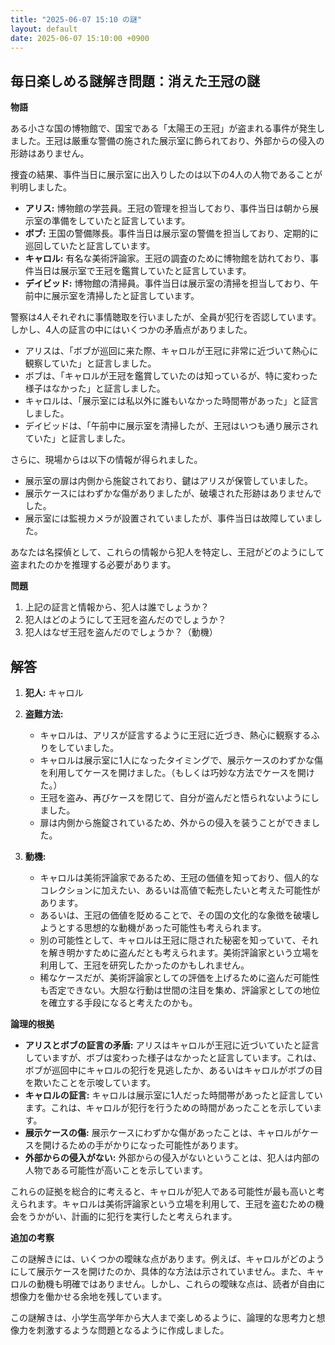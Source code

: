 ```yaml
---
title: "2025-06-07 15:10 の謎"
layout: default
date: 2025-06-07 15:10:00 +0900
---
```

## 毎日楽しめる謎解き問題：消えた王冠の謎

**物語**

ある小さな国の博物館で、国宝である「太陽王の王冠」が盗まれる事件が発生しました。王冠は厳重な警備の施された展示室に飾られており、外部からの侵入の形跡はありません。

捜査の結果、事件当日に展示室に出入りしたのは以下の4人の人物であることが判明しました。

*   **アリス:** 博物館の学芸員。王冠の管理を担当しており、事件当日は朝から展示室の準備をしていたと証言しています。
*   **ボブ:** 王国の警備隊長。事件当日は展示室の警備を担当しており、定期的に巡回していたと証言しています。
*   **キャロル:** 有名な美術評論家。王冠の調査のために博物館を訪れており、事件当日は展示室で王冠を鑑賞していたと証言しています。
*   **デイビッド:** 博物館の清掃員。事件当日は展示室の清掃を担当しており、午前中に展示室を清掃したと証言しています。

警察は4人それぞれに事情聴取を行いましたが、全員が犯行を否認しています。しかし、4人の証言の中にはいくつかの矛盾点がありました。

*   アリスは、「ボブが巡回に来た際、キャロルが王冠に非常に近づいて熱心に観察していた」と証言しました。
*   ボブは、「キャロルが王冠を鑑賞していたのは知っているが、特に変わった様子はなかった」と証言しました。
*   キャロルは、「展示室には私以外に誰もいなかった時間帯があった」と証言しました。
*   デイビッドは、「午前中に展示室を清掃したが、王冠はいつも通り展示されていた」と証言しました。

さらに、現場からは以下の情報が得られました。

*   展示室の扉は内側から施錠されており、鍵はアリスが保管していました。
*   展示ケースにはわずかな傷がありましたが、破壊された形跡はありませんでした。
*   展示室には監視カメラが設置されていましたが、事件当日は故障していました。

あなたは名探偵として、これらの情報から犯人を特定し、王冠がどのようにして盗まれたのかを推理する必要があります。

**問題**

1.  上記の証言と情報から、犯人は誰でしょうか？
2.  犯人はどのようにして王冠を盗んだのでしょうか？
3.  犯人はなぜ王冠を盗んだのでしょうか？（動機）

## 解答

1.  **犯人:** キャロル

2.  **盗難方法:**
    *   キャロルは、アリスが証言するように王冠に近づき、熱心に観察するふりをしていました。
    *   キャロルは展示室に1人になったタイミングで、展示ケースのわずかな傷を利用してケースを開けました。（もしくは巧妙な方法でケースを開けた。）
    *   王冠を盗み、再びケースを閉じて、自分が盗んだと悟られないようにしました。
    *   扉は内側から施錠されているため、外からの侵入を装うことができました。

3.  **動機:**
    *   キャロルは美術評論家であるため、王冠の価値を知っており、個人的なコレクションに加えたい、あるいは高値で転売したいと考えた可能性があります。
    *   あるいは、王冠の価値を貶めることで、その国の文化的な象徴を破壊しようとする思想的な動機があった可能性も考えられます。
    *   別の可能性として、キャロルは王冠に隠された秘密を知っていて、それを解き明かすために盗んだとも考えられます。美術評論家という立場を利用して、王冠を研究したかったのかもしれません。
    *   稀なケースだが、美術評論家としての評価を上げるために盗んだ可能性も否定できない。大胆な行動は世間の注目を集め、評論家としての地位を確立する手段になると考えたのかも。

**論理的根拠**

*   **アリスとボブの証言の矛盾:** アリスはキャロルが王冠に近づいていたと証言していますが、ボブは変わった様子はなかったと証言しています。これは、ボブが巡回中にキャロルの犯行を見逃したか、あるいはキャロルがボブの目を欺いたことを示唆しています。
*   **キャロルの証言:** キャロルは展示室に1人だった時間帯があったと証言しています。これは、キャロルが犯行を行うための時間があったことを示しています。
*   **展示ケースの傷:** 展示ケースにわずかな傷があったことは、キャロルがケースを開けるための手がかりになった可能性があります。
*   **外部からの侵入がない:** 外部からの侵入がないということは、犯人は内部の人物である可能性が高いことを示しています。

これらの証拠を総合的に考えると、キャロルが犯人である可能性が最も高いと考えられます。キャロルは美術評論家という立場を利用して、王冠を盗むための機会をうかがい、計画的に犯行を実行したと考えられます。

**追加の考察**

この謎解きには、いくつかの曖昧な点があります。例えば、キャロルがどのようにして展示ケースを開けたのか、具体的な方法は示されていません。また、キャロルの動機も明確ではありません。しかし、これらの曖昧な点は、読者が自由に想像力を働かせる余地を残しています。

この謎解きは、小学生高学年から大人まで楽しめるように、論理的な思考力と想像力を刺激するような問題となるように作成しました。
